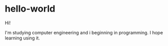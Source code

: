 # hello-world

Hi!

I'm studying computer engineering and i beginning in programming. I hope learning using it.

